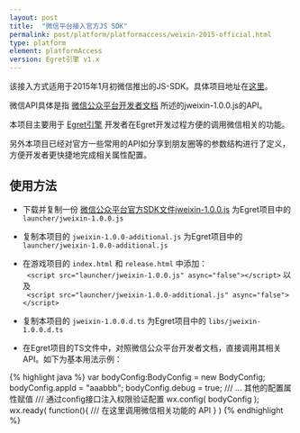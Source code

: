 ```yaml
---
layout: post
title:  "微信平台接入官方JS SDK"
permalink: post/platform/platformaccess/weixin-2015-official.html
type: platform
element: platformAccess
version: Egret引擎 v1.x
---
```


该接入方式适用于2015年1月初微信推出的JS-SDK。具体项目地址在<a href="https://github.com/wibrst/wxsdk-dts" target="_blank">这里</a>。
     
微信API具体是指 [微信公众平台开发者文档](http://mp.weixin.qq.com/wiki/7/aaa137b55fb2e0456bf8dd9148dd613f.html) 所述的jweixin-1.0.0.js的API。
     
本项目主要用于 [Egret引擎](https://github.com/egret-labs/egret-core) 开发者在Egret开发过程方便的调用微信相关的功能。   
         
另外本项目已经对官方一些常用的API如分享到朋友圈等的参数结构进行了定义，方便开发者更快捷地完成相关属性配置。
      
使用方法
--------------


* 下载并复制一份 [微信公众平台官方SDK文件jweixin-1.0.0.js](http://res.wx.qq.com/open/js/jweixin-1.0.0.js)  为Egret项目中的 ```launcher/jweixin-1.0.0.js```     

* 复制本项目的 ```jweixin-1.0.0-additional.js``` 为Egret项目中的 ```launcher/jweixin-1.0.0-additional.js``` 

* 在游戏项目的 ```index.html``` 和 ```release.html``` 中添加：         
``` <script src="launcher/jweixin-1.0.0.js" async="false"></script>```
以及           
``` <script src="launcher/jweixin-1.0.0-additional.js" async="false"></script>```
   
* 复制本项目的 ```jweixin-1.0.0.d.ts``` 为Egret项目中的 ```libs/jweixin-1.0.0.d.ts``` 
    
* 在Egret项目的TS文件中，对照微信公众平台开发者文档，直接调用其相关API。如下为基本用法示例：

{% highlight java %}
var bodyConfig:BodyConfig = new BodyConfig;
bodyConfig.appId = "aaabbb";
bodyConfig.debug = true;
/// ... 其他的配置属性赋值
/// 通过config接口注入权限验证配置
wx.config( bodyConfig );
wx.ready( function(){
    /// 在这里调用微信相关功能的 API
} )
{% endhighlight %}



